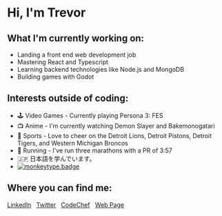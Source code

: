 # Hi, I'm Trevor

## What I'm currently working on:
- Landing a front end web development job
- Mastering React and Typescript
- Learning backend technologies like Node.js and MongoDB
- Building games with Godot

## Interests outside of coding:
- 🕹️ Video Games - Currently playing Persona 3: FES
- 📺 Anime - I'm currently watching Demon Slayer and Bakemonogatari
- 🏈 Sports - Love to cheer on the Detroit Lions, Detroit Pistons, Detroit Tigers, and Western Michigan Broncos
- 👟 Running - I've run three marathons with a PR of 3:57
- 🇯🇵 日本語を学んでいます。
- [![monkeytype.badge]](https://monkeytype.com/)

## Where you can find me:
<a href="https://www.linkedin.com/in/trevor-bruner-6679a072/">LinkedIn</a>
&nbsp;&nbsp;<a href="https://twitter.com/TrevorABruner">Twitter</a>
&nbsp;&nbsp;<a href="https://www.codechef.com/users/brunertre">CodeChef</a>
&nbsp;&nbsp;<a href="https://tbruner.github.io">Web Page</a>

[monkeytype.badge]: https://img.shields.io/endpoint?style=flat&url=https%3A%2F%2Fmonkeytype-badge-vhd5lan7mmhz.runkit.sh%3Fmessage%3D62wpm%26label%3Dmonkeytype%26logoVariant%3Done
